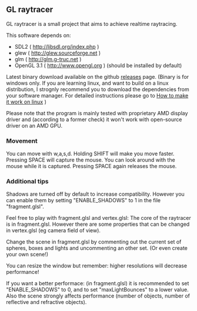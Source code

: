 GL raytracer
------------

GL raytracer is a small project that aims to achieve realtime raytracing.

This software depends on:
- SDL2 ( http://libsdl.org/index.php )
- glew ( http://glew.sourceforge.net )
- glm ( http://glm.g-truc.net )
- OpenGL 3.1 ( http://www.opengl.org ) (should be installed by default)

Latest binary download available on the github [releases](https://github.com/ArturKovacs/GL-raytracer/releases) page.
(Binary is for windows only. If you are learning linux, and want to build on a linux distribution,
I strognly recommend you to download the dependencies from your software manager. For detailed instructions
please go to [How to make it work on linux](https://github.com/ArturKovacs/GL-raytracer/wiki/How-to-make-it-work-on-linux) )

Please note that the program is mainly tested with proprietary AMD display driver and 
(according to a former check) it won't work with open-source driver on an AMD GPU.

### Movement ###
You can move with w,a,s,d. Holding SHIFT will make you move faster.
Pressing SPACE will capture the mouse.
You can look around with the mouse while it is captured.
Pressing SPACE again releases the mouse.

### Additional tips ###
Shadows are turned off by default to increase compatibility. However you can enable them by
setting "ENABLE_SHADOWS" to 1 in the file "fragment.glsl".

Feel free to play with fragment.glsl and vertex.glsl:
The core of the raytracer is in fragment.glsl.
However there are some properties that can be changed in vertex.glsl (eg camera field of view).

Change the scene in fragment.glsl by commenting out the current set of spheres, boxes and
lights and uncommenting an other set. (Or even create your own scene!)

You can resize the window but remember: higher resolutions will decrease performance!

If you want a better performace: (in fragment.glsl) it is recommended to set "ENABLE_SHADOWS" to 0,
and to set "maxLightBounces" to a lower value. Also the scene strongly affects performance
(number of objects, number of reflective and refractive objects).
